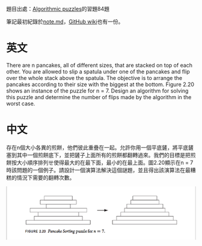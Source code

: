 題目出處：[Algorithmic puzzles](https://www.amazon.com/Algorithmic-Puzzles-Anany-Levitin/dp/0199740445)的習題84題

筆記最初紀錄於[note.md](./wiki/note.md)，[GitHub wiki](https://github.com/NickWarm/pancake_sorting_ruby/wiki)也有一份。

# 英文

There are n pancakes, all of different sizes, that are stacked on top of each other. You are allowed to slip a spatula under one of the pancakes and flip over the whole stack above the spatula. The objective is to arrange the pancakes according to their size with the biggest at the bottom. Figure 2.20 shows an instance of the puzzle for n = 7. Design an algorithm for solving this puzzle and determine the number of flips made by the algorithm in the worst case.

# 中文

存在n個大小各異的煎餅，他們彼此重疊在一起。允許你用一個平底鏟，將平底鏟塞到其中一個煎餅底下，並把鏟子上面所有的煎餅都翻轉過來。我們的目標是把煎餅按大小順序排列ㄝ使得最大的在最下面，最小的在最上面。圖2.20顯示在n = 7 時該問題的一個例子。請設計一個演算法解決這個謎題，並且得出該演算法在最糟糕的情況下需要的翻轉次數。


![](./wiki/img/pancake_sorting.png)
